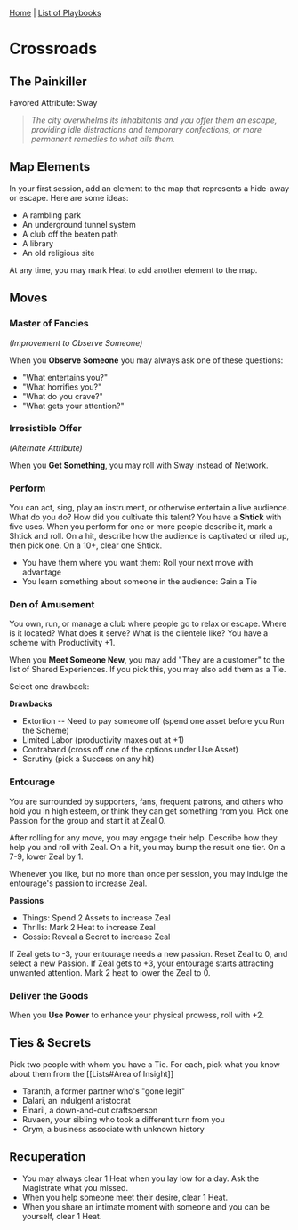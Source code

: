 [Home](../index.md) | [List of Playbooks](../index.md#Playbooks)

# Crossroads
## The Painkiller
Favored Attribute: Sway

>*The city overwhelms its inhabitants and you offer them an escape, providing idle distractions and temporary confections, or more permanent remedies to what ails them.*

## Map Elements
In your first session, add an element to the map that represents a hide-away or escape. Here are some ideas:

- A rambling park
- An underground tunnel system
- A club off the beaten path 
- A library
- An old religious site

At any time, you may mark Heat to add another element to the map.


## Moves

### Master of Fancies
*(Improvement to Observe Someone)*

When you **Observe Someone** you may always ask one of these questions:

- "What entertains you?"
- "What horrifies you?"
- "What do you crave?"
- "What gets your attention?"

### Irresistible Offer
*(Alternate Attribute)*

When you **Get Something**, you may roll with Sway instead of Network.

### Perform
You can act, sing, play an instrument, or otherwise entertain a live audience. What do you do? How did you cultivate this talent? You have a **Shtick** with five uses. When you perform for one or more people describe it, mark a Shtick and roll. On a hit, describe how the audience is captivated or riled up, then pick one. On a 10+, clear one Shtick.
- You have them where you want them: Roll your next move with advantage
- You learn something about someone in the audience: Gain a Tie

 
### Den of Amusement
You own, run, or manage a club where people go to relax or escape. Where is it located? What does it serve? What is the clientele like? You have a scheme with Productivity +1.

When you **Meet Someone New**, you may add "They are a customer" to the list of Shared Experiences. If you pick this, you may also add them as a Tie.

Select one drawback:

**Drawbacks**
- Extortion -- Need to pay someone off (spend one asset before you Run the Scheme)
- Limited Labor (productivity maxes out at +1)
- Contraband (cross off one of the options under Use Asset)
- Scrutiny (pick a Success on any hit)

### Entourage
You are surrounded by supporters, fans, frequent patrons, and others who hold you in high esteem, or think they can get something from you. Pick one Passion for the group and start it at Zeal 0. 

After rolling for any move, you may engage their help. Describe how they help you and roll with Zeal. On a hit, you may bump the result one tier. On a 7-9, lower Zeal by 1.

Whenever you like, but no more than once per session, you may indulge the entourage's passion to increase Zeal.

**Passions**
- Things: Spend 2 Assets to increase Zeal
- Thrills: Mark 2 Heat to increase Zeal
- Gossip: Reveal a Secret to increase Zeal

If Zeal gets to -3, your entourage needs a new passion. Reset Zeal to 0, and select a new Passion.
If Zeal gets to +3, your entourage starts attracting unwanted attention. Mark 2 heat to lower the Zeal to 0.



### Deliver the Goods
When you **Use Power** to enhance your physical prowess, roll with +2.

## Ties & Secrets
Pick two people with whom you have a Tie. For each, pick what you know about them from the [[Lists#Area of Insight]]

- Taranth, a former partner who's "gone legit"
- Dalari, an indulgent aristocrat
- Elnaril, a down-and-out craftsperson
- Ruvaen, your sibling who took a different turn from you
- Orym, a business associate with unknown history

## Recuperation
- You may always clear 1 Heat when you lay low for a day. Ask the Magistrate what you missed.
- When you help someone meet their desire, clear 1 Heat.
- When you share an intimate moment with someone and you can be yourself, clear 1 Heat.